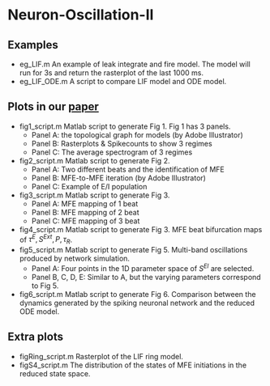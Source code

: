 # Neuron-Oscillation-II



## Examples 

- eg_LIF.m
  An example of leak integrate and fire model. The model will run for 3s and return the rasterplot of the last 1000 ms. 
- eg_LIF_ODE.m 
  A script to compare LIF model and ODE model. 



## Plots in our [paper](https://arxiv.org/abs/2206.14942) 

- fig1_script.m
  Matlab script to generate Fig 1. 
  Fig 1 has 3 panels.
  - Panel A: the topological graph for models (by Adobe Illustrator)
  - Panel B: Rasterplots & Spikecounts to show 3 regimes 
  - Panel C: The average spectrogram of 3 regimes 
- fig2_script.m 
  Matlab script to generate Fig 2. 
  - Panel A: Two different beats and the identification of MFE 
  - Panel B: MFE-to-MFE iteration (by Adobe Illustrator)
  - Panel C: Example of E/I population 
- fig3_script.m
  Matlab script to generate Fig 3. 
  - Panel A: MFE mapping of 1 beat
  - Panel B: MFE mapping of 2 beat
  - Panel C: MFE mapping of 3 beat
- fig4_script.m
  Matlab script to generate Fig 3.
  MFE beat bifurcation maps of $\tau^E, S^{Ext}, P, \tau_R$. 
- fig5_script.m
  Matlab script to generate Fig 5. Multi-band oscillations produced by network simulation. 
  - Panel A: Four points in the 1D parameter space of $S^{EI}$ are selected.
  - Panel B, C, D, E:  Similar to A, but the varying parameters correspond to Fig 5.
- fig6_script.m
  Matlab script to generate Fig 6.
  Comparison between the dynamics generated by the spiking neuronal network and the reduced ODE model. 



## Extra plots

- figRing_script.m
  Rasterplot of the LIF ring model. 
- figS4_script.m
  The distribution of the states of MFE initiations in the reduced state space. 

